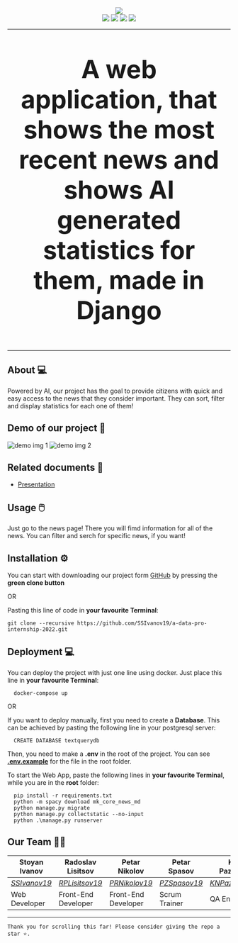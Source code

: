 <div align = "center">
  <img src="https://user-images.githubusercontent.com/63718744/177458019-811db0bb-e8cd-433b-92dc-072b363e23cc.png">
</div>

<div align = "center">
  <img src = "https://img.shields.io/github/languages/count/SSIvanov19/a-data-pro-internship-2022?style=for-the-badge">
  <img src = "https://img.shields.io/github/repo-size/SSIvanov19/a-data-pro-internship-2022?style=for-the-badge">
  <img src = "https://img.shields.io/github/last-commit/SSIvanov19/a-data-pro-internship-2022?style=for-the-badge">
  <img src = "https://img.shields.io/github/languages/top/SSIvanov19/a-data-pro-internship-2022?style=for-the-badge">
</div>

---

<p align = "center" style = "font-size:4em">
  <strong>
    A web application, that shows the most recent news and shows AI generated statistics for them, made in Django  
  </strong>
</p>

---
## About 💻 <a name = "about"></a>
Powered by AI, our project has the goal to provide citizens with quick and easy access to the news that they consider important. They can sort, filter and display statistics for each one of them!

## Demo of our project 🎥 <a name = "demo"></a>
<img src = "https://user-images.githubusercontent.com/63718744/177466392-a3ffdb8e-dd9e-4e08-b98d-907c6e7df8ee.png" alt = "demo img 1">
<img src = "https://user-images.githubusercontent.com/63718744/177466535-95417566-ccf3-4efa-b22c-f24e0cc79865.png" alt = "demo img 2">

## Related documents 📄 <a name = "docs"></a>
   + [Presentation](https://codingburgas-my.sharepoint.com/:p:/g/personal/ssivanov19_codingburgas_bg/EWzyPB3o1GVCusRvMgAC-A4B9bC_zgRfuI8J7IqIQsM7Lg?e=86A2V2)

## Usage 🖱️ <a name = "usage"></a>
Just go to the news page! There you will fimd information for all of the news. You can filter and serch for specific news, if you want!
  
## Installation ⚙ <a name = "installation"></a>

You can start with downloading our project form [GitHub](https://github.com/SSIvanov19/a-data-pro-internship-2022/archive/refs/heads/master.zip) by pressing the **green clone button**

OR

Pasting this line of code in **your favourite Terminal**:

```
git clone --recursive https://github.com/SSIvanov19/a-data-pro-internship-2022.git
```

## Deployment 💻
You can deploy the project with just one line using docker. Just place this line in **your favourite Terminal**:
```
  docker-compose up
```

OR

If you want to deploy manually, first you need to create a **Database**. This can be achieved by pasting the following line in your postgresql server:
```
  CREATE DATABASE textquerydb
```

Then, you need to make a **.env** in the root of the project. You can see [**.env.example**](https://github.com/SSIvanov19/a-data-pro-internship-2022/blob/master/.env.example) for the file in the root folder.

To start the Web App, paste the following lines in **your favourite Terminal**, while you are in the **root** folder:
```
  pip install -r requirements.txt
  python -m spacy download mk_core_news_md
  python manage.py migrate
  python manage.py collectstatic --no-input
  python .\manage.py runserver
```

## Our Team 👨‍💻 <a name = "team"></a>
Stoyan Ivanov | Radoslav Lisitsov | Petar Nikolov | Petar Spasov | Kaloyan Pazlamachev |
-----------------|------------------|----------------|---------------|-----------------------|
*[SSIvanov19](https://github.com/SSIvanov19)* | *[RPLisitsov19](https://github.com/RPLisitsov19)* | *[PRNikolov19](https://github.com/PRNikolov19)* | *[PZSpasov19](https://github.com/PZSpasov19)* | *[KNPazlamachev19](https://github.com/KNPazlamachev19)* |
Web Developer | Front-End Developer | Front-End Developer | Scrum Trainer | QA Engineer |

---

```
Thank you for scrolling this far! Please consider giving the repo a star ⭐.
```
